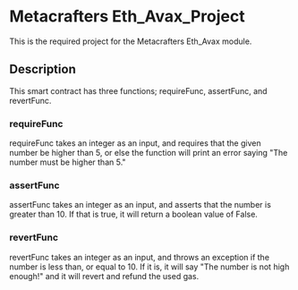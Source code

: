 # Metacrafters Eth_Avax_Project

This is the required project for the Metacrafters Eth_Avax module.

## Description

This smart contract has three functions;
requireFunc, assertFunc, and revertFunc.

### requireFunc

requireFunc takes an integer as an input, and requires that the given number be higher than 5, or else the function will print an error saying "The number must be higher than 5."

### assertFunc

assertFunc takes an integer as an input, and asserts that the number is greater than 10. If that is true, it will return a boolean value of False.

### revertFunc

revertFunc takes an integer as an input, and throws an exception if the number is less than, or equal to 10. If it is, it will say "The number is not high enough!" and it will revert and refund the used gas.
